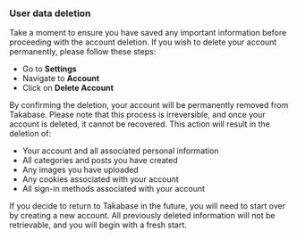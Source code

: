 ### User data deletion

Take a moment to ensure you have saved any important information before proceeding with the account deletion. If you wish to delete your account permanently, please follow these steps:

- Go to **Settings**
- Navigate to **Account**
- Click on **Delete Account**

By confirming the deletion, your account will be permanently removed from Takabase. Please note that this process is irreversible, and once your account is deleted, it cannot be recovered. This action will result in the deletion of:

- Your account and all associated personal information
- All categories and posts you have created
- Any images you have uploaded
- Any cookies associated with your account
- All sign-in methods associated with your account

If you decide to return to Takabase in the future, you will need to start over by creating a new account. All previously deleted information will not be retrievable, and you will begin with a fresh start.
